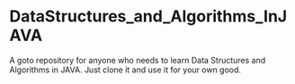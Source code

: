 # DataStructures_and_Algorithms_InJAVA
A goto repository for anyone who needs to learn Data Structures and Algorithms  in JAVA. Just clone it and use it for your own good.
